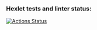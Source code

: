 ### Hexlet tests and linter status:
[![Actions Status](https://github.com/ivankl/layout-designer-positioning-project-56/actions/workflows/hexlet-check.yml/badge.svg)](https://github.com/ivankl/layout-designer-positioning-project-56/actions)